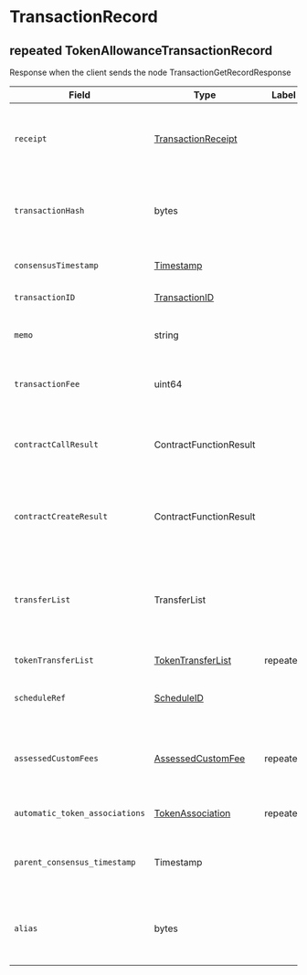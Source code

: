 # TransactionRecord

## repeated TokenAllowanceTransactionRecord

Response when the client sends the node TransactionGetRecordResponse

| Field                          | Type                                                                  | Label    | Description                                                                                                                                                                                             |
| ------------------------------ | --------------------------------------------------------------------- | -------- | ------------------------------------------------------------------------------------------------------------------------------------------------------------------------------------------------------- |
| `receipt`                      | [TransactionReceipt](transactionreceipt.md)                           |          | The status (reach consensus, or failed, or is unknown) and the ID of any new account/file/instance created.                                                                                             |
| `transactionHash`              | bytes                                                                 |          | The hash of the Transaction that executed (not the hash of any Transaction that failed for having a duplicate TransactionID)                                                                            |
| `consensusTimestamp`           | [Timestamp](timestamp.md)                                             |          | The consensus timestamp (or null if didn't reach consensus yet)                                                                                                                                         |
| `transactionID`                | [TransactionID](../basic-types/transactionid.md)                      |          | The ID of the transaction this record represents                                                                                                                                                        |
| `memo`                         | string                                                                |          | The memo that was submitted as part of the transaction (max 100 bytes)                                                                                                                                  |
| `transactionFee`               | uint64                                                                |          | The actual transaction fee charged, not the original transactionFee value from TransactionBody                                                                                                          |
| `contractCallResult`           | ContractFunctionResult                                                |          | Record of the value returned by the smart contract function (if it completed and didn't fail) from ContractCallTransaction                                                                              |
| `contractCreateResult`         | ContractFunctionResult                                                |          | Record of the value returned by the smart contract constructor (if it completed and didn't fail) from ContractCreateTransaction                                                                         |
| `transferList`                 | TransferList                                                          |          | All hbar transfers as a result of this transaction, such as fees, or transfers performed by the transaction, or by a smart contract it calls, or by the creation of threshold records that it triggers. |
| `tokenTransferList`            | [TokenTransferList](../basic-types/tokentransferlist.md)              | repeated | All Token transfers as a result of this transaction                                                                                                                                                     |
| `scheduleRef`                  | [ScheduleID](../basic-types/scheduleid.md)                            |          | Reference to the scheduled transaction ID that this transaction record represent                                                                                                                        |
| `assessedCustomFees`           | [AssessedCustomFee](../token-service/customfees/assessedcustomfee.md) | repeated | All custom fees that were assessed during a CryptoTransfer, and must be paid if the transaction status resolved to SUCCESS                                                                              |
| `automatic_token_associations` | [TokenAssociation](../token-service/tokenassociate.md)                | repeated | All token associations implicitly created while handling this transaction                                                                                                                               |
| `parent_consensus_timestamp`   | Timestamp                                                             |          | In the record of an internal transaction, the consensus timestamp of the user transaction that spawned it.                                                                                              |
| `alias`                        | bytes                                                                 |          | In the record of an internal CryptoCreate transaction triggered by a user transaction with a (previously unused) alias, the new account's alias.                                                        |

